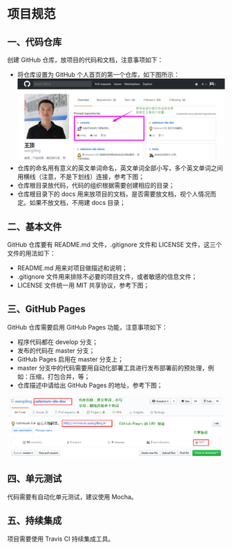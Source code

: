 # 项目规范

## 一、代码仓库

创建 GitHub 仓库，放项目的代码和文档，注意事项如下：
  - 将仓库设置为 GitHub 个人首页的第一个仓库，如下图所示：
![王顶，git, github, node.js, selenium ide, 408542507@qq.com](images/repos02.png)
  - 仓库的命名用有意义的英文单词命名，英文单词全部小写，多个英文单词之间用横线（注意，不是下划线）连接，参考下图；  
  - 仓库根目录放代码，代码的组织根据需要创建相应的目录；  
  - 仓库根目录下的 docs 用来放项目的文档，是否需要放文档，视个人情况而定。如果不放文档，不用建 docs 目录；  

## 二、基本文件

GitHub 仓库要有 README.md 文件，.gitignore 文件和 LICENSE 文件，这三个文件的用法如下：
  - README.md 用来对项目做描述和说明；  
  - .gitignore 文件用来排除不必要的项目文件，或者敏感的信息文件；  
  - LICENSE 文件统一用 MIT 共享协议，参考下图；  

## 三、GitHub Pages

GitHub 仓库需要启用 GitHub Pages 功能，注意事项如下：
  - 程序代码都在 develop 分支；  
  - 发布的代码在 master 分支；
  - GitHub Pages 启用在 master 分支上；  
  - master 分支中的代码需要用自动化部署工具进行发布部署前的预处理，例如：压缩，打包合并，等；
  - 仓库描述中请给出 GitHub Pages 的地址，参考下图；

![王顶，git, github, node.js, selenium ide, 408542507@qq.com](images/repos01.png)

## 四、单元测试

代码需要有自动化单元测试，建议使用 Mocha。

## 五、持续集成

项目需要使用 Travis CI 持续集成工具。
